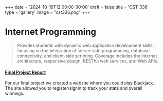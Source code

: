 +++
date = '2024-10-19T12:00:00-00:00'
draft = false
title = 'CST-336'
type = 'gallery'
image = "cst336.png"
+++
# Internet Programming
>Provides students with dynamic web application development skills, focusing on the integration of server-side programming, database connectivity, and client-side scripting. Coverage includes the Internet architecture, responsive design, RESTful web services, and Web APIs.


#### [Final Project Report](/files/CST336_Final_Project_Report.pdf)
For our final project we created a website where you could play Blackjack. The site allowed you to register/signin to track your stats and overall winnings.